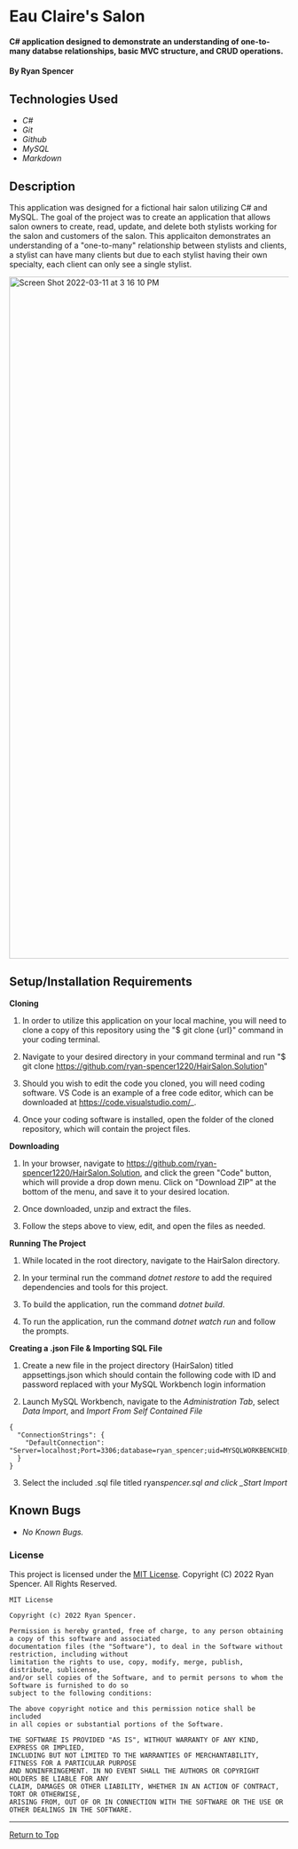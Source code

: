 # Eau Claire's Salon

#### C# application designed to demonstrate an understanding of one-to-many databse relationships, basic MVC structure, and CRUD operations.

#### By Ryan Spencer

## Technologies Used

- _C#_
- _Git_
- _Github_
- _MySQL_
- _Markdown_

## Description

This application was designed for a fictional hair salon utilizing C# and MySQL. The goal of the project was to create an application that allows salon owners to create, read, update, and delete both stylists working for the salon and customers of the salon. This applicaiton demonstrates an understanding of a "one-to-many" relationship between stylists and clients, a stylist can have many clients but due to each stylist having their own specialty, each client can only see a single stylist.

<img width="1228" alt="Screen Shot 2022-03-11 at 3 16 10 PM" src="https://user-images.githubusercontent.com/86761275/157994541-0c25086f-f981-43a6-b684-78f097023b01.png">

## Setup/Installation Requirements

**Cloning**

1. In order to utilize this application on your local machine, you will need to clone a copy of this repository using the "$ git clone {url}" command in your coding terminal.

2. Navigate to your desired directory in your command terminal and run "$ git clone https://github.com/ryan-spencer1220/HairSalon.Solution"

3. Should you wish to edit the code you cloned, you will need coding software. VS Code is an example of a free code editor, which can be downloaded at https://code.visualstudio.com/_.

4. Once your coding software is installed, open the folder of the cloned repository, which will contain the project files.

**Downloading**

1. In your browser, navigate to https://github.com/ryan-spencer1220/HairSalon.Solution, and click the green "Code" button, which will provide a drop down menu. Click on "Download ZIP" at the bottom of the menu, and save it to your desired location.

2. Once downloaded, unzip and extract the files.

3. Follow the steps above to view, edit, and open the files as needed.

**Running The Project**

1. While located in the root directory, navigate to the HairSalon directory.

2. In your terminal run the command _dotnet restore_ to add the required dependencies and tools for this project.

3. To build the application, run the command _dotnet build_.

4. To run the application, run the command _dotnet watch run_ and follow the prompts.

**Creating a .json File & Importing SQL File**

1. Create a new file in the project directory (HairSalon) titled appsettings.json which should contain the following code with ID and password replaced with your MySQL Workbench login information

2. Launch MySQL Workbench, navigate to the _Administration Tab_, select _Data Import_, and _Import From Self Contained File_

```
{
  "ConnectionStrings": {
    "DefaultConnection": "Server=localhost;Port=3306;database=ryan_spencer;uid=MYSQLWORKBENCHID;pwd=MYSQLWORKBENCHPASSWORD;"
  }
}

```

3. Select the included .sql file titled ryan*spencer.sql and click \_Start Import*

## Known Bugs

- _No Known Bugs._

### License

This project is licensed under the [MIT License](https://opensource.org/licenses/MIT). Copyright (C) 2022 Ryan Spencer. All Rights Reserved.

```
MIT License

Copyright (c) 2022 Ryan Spencer.

Permission is hereby granted, free of charge, to any person obtaining a copy of this software and associated
documentation files (the "Software"), to deal in the Software without restriction, including without
limitation the rights to use, copy, modify, merge, publish, distribute, sublicense,
and/or sell copies of the Software, and to permit persons to whom the Software is furnished to do so
subject to the following conditions:

The above copyright notice and this permission notice shall be included
in all copies or substantial portions of the Software.

THE SOFTWARE IS PROVIDED "AS IS", WITHOUT WARRANTY OF ANY KIND, EXPRESS OR IMPLIED,
INCLUDING BUT NOT LIMITED TO THE WARRANTIES OF MERCHANTABILITY, FITNESS FOR A PARTICULAR PURPOSE
AND NONINFRINGEMENT. IN NO EVENT SHALL THE AUTHORS OR COPYRIGHT HOLDERS BE LIABLE FOR ANY
CLAIM, DAMAGES OR OTHER LIABILITY, WHETHER IN AN ACTION OF CONTRACT, TORT OR OTHERWISE,
ARISING FROM, OUT OF OR IN CONNECTION WITH THE SOFTWARE OR THE USE OR OTHER DEALINGS IN THE SOFTWARE.
```

---

<a href="#">Return to Top</a>

